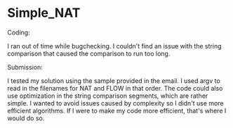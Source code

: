 # Simple_NAT

Coding:

I ran out of time while bugchecking. I couldn't find an issue with the string comparison that caused the comparison to run too long.

Submission:

I tested my solution using the sample provided in the email. I used argv to read in the filenames for NAT and FLOW in that order. The code could also use optimization in the string comparison segments, which are rather simple. I wanted to avoid issues caused by complexity so I didn't use more efficient algorithms. If I were to make my code more efficient, that's where I would do so.
